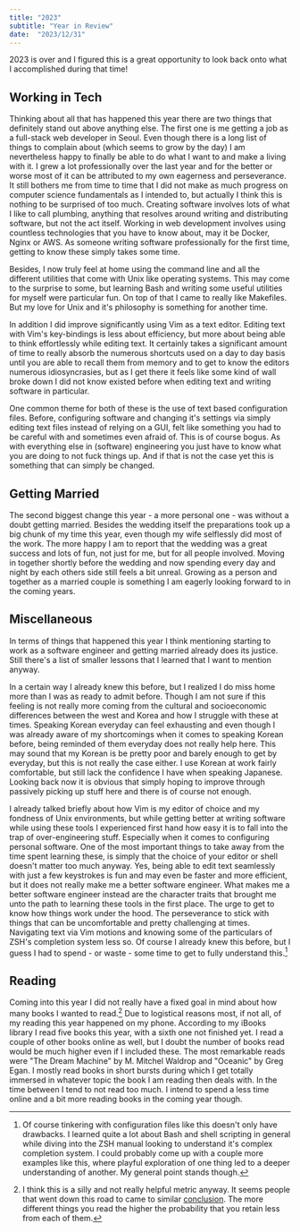 ```yaml
---
title: "2023"
subtitle: "Year in Review"
date:  "2023/12/31"
---
```


2023 is over and I figured this is a great opportunity to look back onto
what I accomplished during that time!

## Working in Tech

Thinking about all that has happened this year there are two things that
definitely stand out above anything else. The first one is me getting a
job as a full-stack web developer in Seoul. Even though there is a long
list of things to complain about (which seems to grow by the day) I am
nevertheless happy to finally be able to do what I want to and make a
living with it. I grew a lot professionally over the last year and for
the better or worse most of it can be attributed to my own eagerness and
perseverance. It still bothers me from time to time that I did not make
as much progress on computer science fundamentals as I intended to, but
actually I think this is nothing to be surprised of too much. Creating
software involves lots of what I like to call plumbing, anything that
resolves around writing and distributing software, but not the act
itself. Working in web development involves using countless technologies
that you have to know about, may it be Docker, Nginx or AWS. As someone
writing software professionally for the first time, getting to know
these simply takes some time.

Besides, I now truly feel at home using the command line and all the
different utilities that come with Unix like operating systems. This may
come to the surprise to some, but learning Bash and writing some useful
utilities for myself were particular fun. On top of that I came to
really like Makefiles. But my love for Unix and it's philosophy is
something for another time.

In addition I did improve significantly using Vim as a text editor.
Editing text with Vim's key-bindings is less about efficiency, but more
about being able to think effortlessly while editing text. It certainly
takes a significant amount of time to really absorb the numerous
shortcuts used on a day to day basis until you are able to recall them
from memory and to get to know the editors numerous idiosyncrasies, but
as I get there it feels like some kind of wall broke down I did not know
existed before when editing text and writing software in particular.

One common theme for both of these is the use of text based
configuration files. Before, configuring software and changing it's
settings via simply editing text files instead of relying on a GUI, felt
like something you had to be careful with and sometimes even afraid of.
This is of course bogus. As with everything else in (software)
engineering you just have to know what you are doing to not fuck things
up. And if that is not the case yet this is something that can simply be
changed.

## Getting Married

The second biggest change this year - a more personal one - was without
a doubt getting married. Besides the wedding itself the preparations
took up a big chunk of my time this year, even though my wife selflessly
did most of the work. The more happy I am to report that the wedding was
a great success and lots of fun, not just for me, but for all people
involved. Moving in together shortly before the wedding and now spending
every day and night by each others side still feels a bit unreal.
Growing as a person and together as a married couple is something I am
eagerly looking forward to in the coming years.

## Miscellaneous

In terms of things that happened this year I think mentioning starting
to work as a software engineer and getting married already does its
justice. Still there's a list of smaller lessons that I learned that I
want to mention anyway.

In a certain way I already knew this before, but I realized I do miss
home more than I was as ready to admit before. Though I am not sure if
this feeling is not really more coming from the cultural and
socioeconomic differences between the west and Korea and how I struggle
with these at times. Speaking Korean everyday can feel exhausting and
even though I was already aware of my shortcomings when it comes to
speaking Korean before, being reminded of them everyday does not really
help here. This may sound that my Korean is be pretty poor and barely
enough to get by everyday, but this is not really the case either. I use
Korean at work fairly comfortable, but still lack the confidence I have
when speaking Japanese. Looking back now it is obvious that simply
hoping to improve through passively picking up stuff here and there is
of course not enough.

I already talked briefly about how Vim is my editor of choice and my
fondness of Unix environments, but while getting better at writing
software while using these tools I experienced first hand how easy it is
to fall into the trap of over-engineering stuff. Especially when it
comes to configuring personal software. One of the most important things
to take away from the time spent learning these, is simply that the
choice of your editor or shell doesn't matter too much anyway. Yes,
being able to edit text seamlessly with just a few keystrokes is fun and
may even be faster and more efficient, but it does not really make me a
better software engineer. What makes me a better software engineer
instead are the character traits that brought me unto the path to
learning these tools in the first place. The urge to get to know how
things work under the hood. The perseverance to stick with things that
can be uncomfortable and pretty challenging at times. Navigating text
via Vim motions and knowing some of the particulars of ZSH's completion
system less so. Of course I already knew this before, but I guess I had
to spend - or waste - some time to get to fully understand this.[^1]

## Reading

Coming into this year I did not really have a fixed goal in mind about
how many books I wanted to read.[^2] Due to logistical reasons most, if
not all, of my reading this year happened on my phone. According to my
iBooks library I read five books this year, with a sixth one not
finished yet. I read a couple of other books online as well, but I doubt
the number of books read would be much higher even if I included these.
The most remarkable reads were "The Dream Machine" by M. Mitchel Waldrop
and "Oceanic" by Greg Egan. I mostly read books in short bursts during
which I get totally immersed in whatever topic the book I am reading
then deals with. In the time between I tend to not read too much. I
intend to spend a less time online and a bit more reading books in the
coming year though.

[^1]:   Of course tinkering with configuration files like this
        doesn't only have drawbacks. I learned quite a lot about Bash 
        and shell scripting in general while diving into the ZSH manual
        looking to understand it's complex completion system. I could 
        probably come up with a couple more examples like this, where 
        playful exploration of one thing led to a deeper understanding 
        of another. My general point stands though.

[^2]:   I think this is a silly and not really helpful metric anyway. It
        seems people that went down this road to came to similar
        [conclusion](http://malloc.dog/blog/2020/04/23/reading-n-books-per-year/).
        The more different things you read the higher the probability that
        you retain less from each of them.
